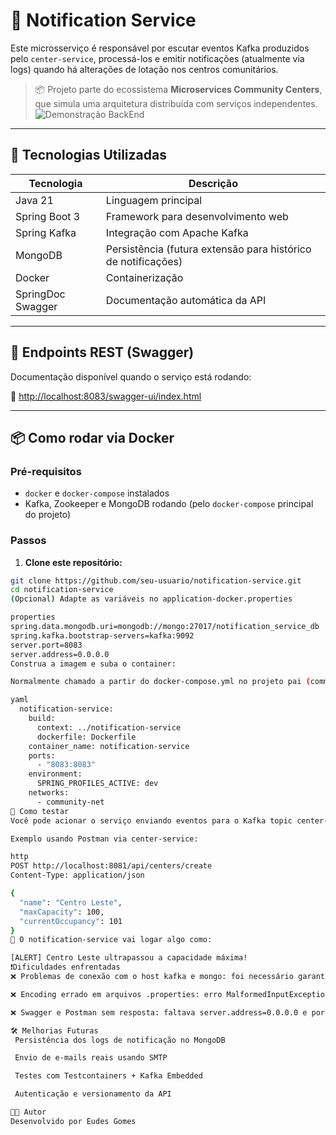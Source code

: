 # 🔔 Notification Service

Este microsserviço é responsável por escutar eventos Kafka produzidos pelo `center-service`, processá-los e emitir notificações (atualmente via logs) quando há alterações de lotação nos centros comunitários.

> 📦 Projeto parte do ecossistema **Microservices Community Centers**, que simula uma arquitetura distribuída com serviços independentes.
 ![Demonstração BackEnd](centerservice.gif)

---

## 🚀 Tecnologias Utilizadas

| Tecnologia         | Descrição                                     |
|--------------------|----------------------------------------------|
| Java 21            | Linguagem principal                          |
| Spring Boot 3      | Framework para desenvolvimento web           |
| Spring Kafka       | Integração com Apache Kafka                  |
| MongoDB            | Persistência (futura extensão para histórico de notificações) |
| Docker             | Containerização                              |
| SpringDoc Swagger  | Documentação automática da API               |

---

## 📂 Endpoints REST (Swagger)

Documentação disponível quando o serviço está rodando:

🧪 [http://localhost:8083/swagger-ui/index.html](http://localhost:8083/swagger-ui/index.html)

---

## 📦 Como rodar via Docker

### Pré-requisitos
- `docker` e `docker-compose` instalados
- Kafka, Zookeeper e MongoDB rodando (pelo `docker-compose` principal do projeto)

### Passos

1. **Clone este repositório:**
```bash
git clone https://github.com/seu-usuario/notification-service.git
cd notification-service
(Opcional) Adapte as variáveis no application-docker.properties

properties
spring.data.mongodb.uri=mongodb://mongo:27017/notification_service_db
spring.kafka.bootstrap-servers=kafka:9092
server.port=8083
server.address=0.0.0.0
Construa a imagem e suba o container:

Normalmente chamado a partir do docker-compose.yml no projeto pai (community-centers)

yaml
  notification-service:
    build:
      context: ../notification-service
      dockerfile: Dockerfile
    container_name: notification-service
    ports:
      - "8083:8083"
    environment:
      SPRING_PROFILES_ACTIVE: dev
    networks:
      - community-net
🧪 Como testar
Você pode acionar o serviço enviando eventos para o Kafka topic center-occupancy-alert.

Exemplo usando Postman via center-service:

http
POST http://localhost:8081/api/centers/create
Content-Type: application/json

{
  "name": "Centro Leste",
  "maxCapacity": 100,
  "currentOccupancy": 101
}
🧾 O notification-service vai logar algo como:

[ALERT] Centro Leste ultrapassou a capacidade máxima!
❗Dificuldades enfrentadas
❌ Problemas de conexão com o host kafka e mongo: foi necessário garantir que os nomes usados nos .properties correspondessem exatamente aos nomes dos containers no docker-compose.

❌ Encoding errado em arquivos .properties: erro MalformedInputException exigiu salvar arquivos em UTF-8.

❌ Swagger e Postman sem resposta: faltava server.address=0.0.0.0 e portas corretamente expostas.

🛠️ Melhorias Futuras
 Persistência dos logs de notificação no MongoDB

 Envio de e-mails reais usando SMTP

 Testes com Testcontainers + Kafka Embedded

 Autenticação e versionamento da API

👨‍💻 Autor
Desenvolvido por Eudes Gomes
